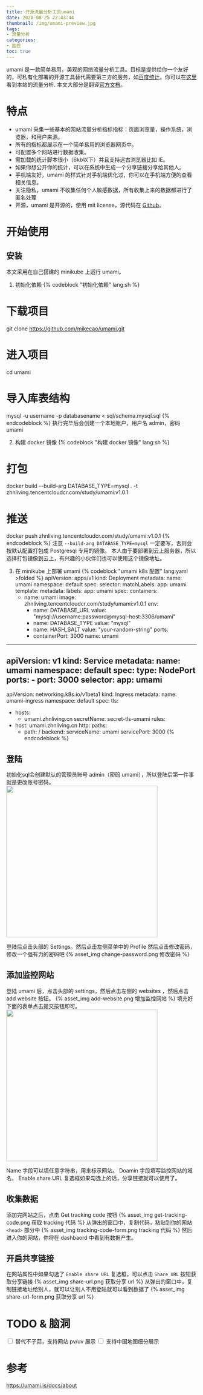 ```yaml
---
title: 开源流量分析工具umami
date: 2020-08-25 22:43:44
thumbnail: /img/umami-preview.jpg
tags: 
- 流量分析
categories:
- 监控
toc: true
---
```


umami 是一款简单易用，美观的网络流量分析工具。目标是提供给你一个友好的，可私有化部署的开源工具替代需要第三方的服务，如[百度统计](https://tongji.baidu.com/web/welcome/login)。你可以在[这里](https://umami.zhnliving.cn/share/n5BMbCRy/my-hexo)看到本站的流量分析. 本文大部分是翻译[官方文档](https://umami.is/docs/about)。
<!-- more -->

# 特点
- umami 采集一些基本的网站流量分析指标指标：页面浏览量，操作系统，浏览器，和用户来源。
- 所有的指标都展示在一个简单易用的浏览器网页中。
- 可配置多个网站进行数据收集。
- 需加载的统计脚本很小（6kb以下）并且支持远古浏览器比如 IE。
- 如果你想公开你的统计，可以在系统中生成一个分享链接分享给其他人。
- 手机端友好，umami 的样式针对手机端优化过，你可以在手机端方便的查看相关信息。
- 关注隐私，umami 不收集任何个人敏感数据，所有收集上来的数据都进行了匿名处理
- 开源，umami 是开源的，使用 mit license，源代码在 [Github](https://github.com/mikecao/umami)。


# 开始使用
## 安装
本文采用在自己搭建的 minikube 上运行 umami。
1. 初始化依赖
{% codeblock "初始化依赖" lang:sh %}
# 下载项目
git clone https://github.com/mikecao/umami.git
# 进入项目
cd umami
# 导入库表结构
mysql -u username -p databasename < sql/schema.mysql.sql
{% endcodeblock %}
执行完毕后会创建一个本地账户，用户名 admin，密码 umami

2. 构建 docker 镜像
{% codeblock "构建 docker 镜像" lang:sh %}
# 打包
docker build --build-arg DATABASE_TYPE=mysql . -t zhnliving.tencentcloudcr.com/study/umami:v1.0.1
# 推送
docker push zhnliving.tencentcloudcr.com/study/umami:v1.0.1
{% endcodeblock %}
注意 `--build-arg DATABASE_TYPE=mysql` 一定要写，否则会按默认配置打包成 Postgresql 专用的镜像。
本人由于要部署到云上服务器，所以选择打包镜像到云上，有兴趣的小伙伴们也可以使用这个镜像地址。

3. 在 minikube 上部署 umami
{% codeblock "umami k8s 配置" lang:yaml >folded %}
apiVersion: apps/v1
kind: Deployment
metadata:
  name: umami
  namespace: default
spec:
  selector:
    matchLabels:
      app: umami
  template:
    metadata:
      labels:
        app: umami
    spec:
      containers:
      - name: umami
        image: zhnliving.tencentcloudcr.com/study/umami:v1.0.1
        env:
        - name: DATABASE_URL
          value: "mysql://username:password@mysql-host:3306/umami"
        - name: DATABASE_TYPE
          value: "mysql"
        - name: HASH_SALT
          value: "your-random-string"
        ports:
        - containerPort: 3000
          name: umami
---
apiVersion: v1
kind: Service
metadata:
  name: umami
  namespace: default
spec:
  type: NodePort
  ports:
    - port: 3000
  selector:
    app: umami
---
apiVersion: networking.k8s.io/v1beta1
kind: Ingress
metadata:
  name: umami-ingress
  namespace: default
spec:
  tls:
  - hosts:
    - umami.zhnliving.cn
    secretName: secret-tls-umami
  rules:
  - host: umami.zhnliving.cn
    http:
      paths:
      - path: /
        backend:
          serviceName: umami
          servicePort: 3000
{% endcodeblock %}

## 登陆
初始化sql会创建默认的管理员账号 admin（密码 umami），所以登陆后第一件事就是更改账号密码。
<img src="login.png" width="400px">

登陆后点击头部的 Settings。然后点击左侧菜单中的 Profile 然后点击修改密码，修改一个强有力的密码吧
{% asset_img change-password.png 修改密码 %}

## 添加监控网站
登陆 umami 后，点击头部的 settings，然后点击左侧的 websites ，然后点击 add website 按钮。
{% asset_img add-website.png 增加监控网站 %}
填充好下面的表单点击提交按钮即可。
<img src="add-website-form.png" width="400px">

Name 字段可以填任意字符串，用来标示网站。
Doamin 字段填写监控网站的域名，
Enable share URL 复选框如果勾选上的话，分享链接就可以使用了。

## 收集数据
添加完网站之后，点击 Get tracking code 按钮
{% asset_img get-tracking-code.png 获取 tracking 代码 %}
从弹出的窗口中，复制代码，粘贴到你的网站 `<head>` 部分中
{% asset_img tracking-code-form.png tracking 代码 %}
然后进入你的网站，你将在 dashbaord 中看到有数据产生。

## 开启共享链接
在网站属性中如果勾选了 `Enable share URL` 复选框，可以点击 `Share URL` 按钮获取分享链接
{% asset_img share-url.png 获取分享 url %}
从弹出的窗口中，复制链接地址给别人，就可以让别人不用登陆就可以看到数据了
{% asset_img share-url-form.png 获取分享 url %}


# TODO & 脑洞
<input type="checkbox" onclick="return false" >  替代不子蒜，支持网站 pv/uv 展示
<input type="checkbox" onclick="return false" >  支持中国地图细分展示

# 参考
https://umami.is/docs/about
